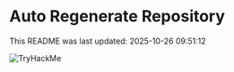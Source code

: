 # Auto Regenerate Repository

This README was last updated: 2025-10-26 09:51:12

 ![TryHackMe](https://tryhackme.com/badge/533634)